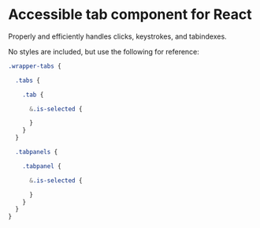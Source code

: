 # Accessible tab component for React

Properly and efficiently handles clicks, keystrokes, and tabindexes.

No styles are included, but use the following for reference:

```scss
.wrapper-tabs {

  .tabs {

    .tab {

      &.is-selected {

      }
    }
  }

  .tabpanels {

    .tabpanel {

      &.is-selected {

      }
    }
  }
}
```
